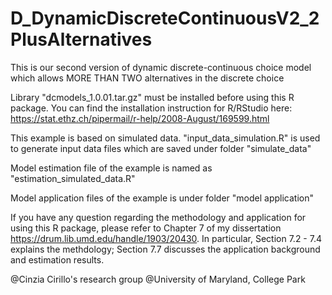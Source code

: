 # D_DynamicDiscreteContinuousV2_2PlusAlternatives
This is our second version of dynamic discrete-continuous choice model which allows MORE THAN TWO alternatives in the discrete choice

Library "dcmodels_1.0.01.tar.gz" must be installed before using this R package. You can find the installation instruction for R/RStudio here: https://stat.ethz.ch/pipermail/r-help/2008-August/169599.html

This example is based on simulated data. "input_data_simulation.R" is used to generate input data files which are saved under folder "simulate_data"

Model estimation file of the example is named as "estimation_simulated_data.R"

Model application files of the example is under folder "model application"

If you have any question regarding the methodology and application for using this R package, please refer to Chapter 7 of my dissertation https://drum.lib.umd.edu/handle/1903/20430. In particular, Section 7.2 - 7.4 explains the methdology; Section 7.7 discusses the application background and estimation results.

@Cinzia Cirillo's research group @University of Maryland, College Park
